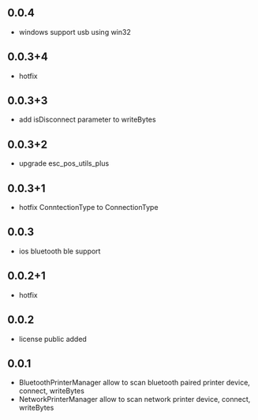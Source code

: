 ## 0.0.4
* windows support usb using win32

## 0.0.3+4

* hotfix

## 0.0.3+3

* add isDisconnect parameter to writeBytes 

## 0.0.3+2

* upgrade esc_pos_utils_plus

## 0.0.3+1

* hotfix ConntectionType to ConnectionType

## 0.0.3

* ios bluetooth ble support

## 0.0.2+1

* hotfix

## 0.0.2

* license public added

## 0.0.1

* BluetoothPrinterManager allow to scan bluetooth paired printer device, connect, writeBytes
* NetworkPrinterManager allow to scan network printer device, connect, writeBytes
